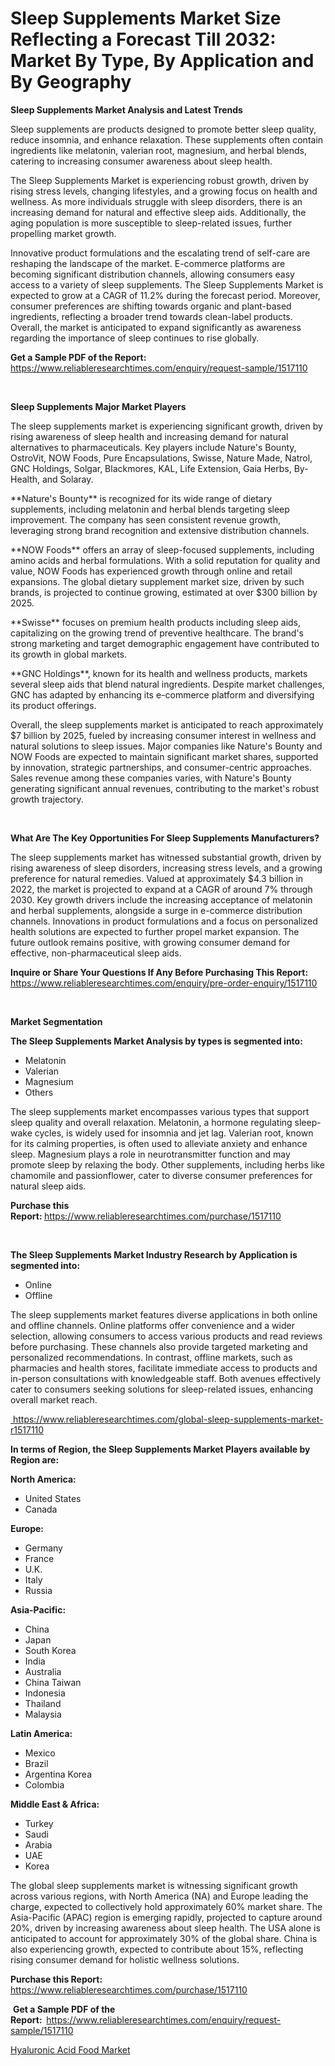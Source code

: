 <p><h1>Sleep Supplements Market Size Reflecting a Forecast Till 2032: Market By Type, By Application and By Geography</h1></p><p><strong>Sleep Supplements Market Analysis and Latest Trends</strong></p>
<p><p>Sleep supplements are products designed to promote better sleep quality, reduce insomnia, and enhance relaxation. These supplements often contain ingredients like melatonin, valerian root, magnesium, and herbal blends, catering to increasing consumer awareness about sleep health.</p><p>The Sleep Supplements Market is experiencing robust growth, driven by rising stress levels, changing lifestyles, and a growing focus on health and wellness. As more individuals struggle with sleep disorders, there is an increasing demand for natural and effective sleep aids. Additionally, the aging population is more susceptible to sleep-related issues, further propelling market growth.</p><p>Innovative product formulations and the escalating trend of self-care are reshaping the landscape of the market. E-commerce platforms are becoming significant distribution channels, allowing consumers easy access to a variety of sleep supplements. The Sleep Supplements Market is expected to grow at a CAGR of 11.2% during the forecast period. Moreover, consumer preferences are shifting towards organic and plant-based ingredients, reflecting a broader trend towards clean-label products. Overall, the market is anticipated to expand significantly as awareness regarding the importance of sleep continues to rise globally.</p></p>
<p><strong>Get a Sample PDF of the Report:&nbsp;</strong> <a href="https://www.reliableresearchtimes.com/enquiry/request-sample/1517110?utm_campaign=3297&utm_medium=2&utm_source=Github&utm_content=ia&utm_term=05042025&utm_id=sleep-supplements">https://www.reliableresearchtimes.com/enquiry/request-sample/1517110</a></p>
<p>&nbsp;</p>
<p><strong>Sleep Supplements Major Market Players</strong></p>
<p><p>The sleep supplements market is experiencing significant growth, driven by rising awareness of sleep health and increasing demand for natural alternatives to pharmaceuticals. Key players include Nature's Bounty, OstroVit, NOW Foods, Pure Encapsulations, Swisse, Nature Made, Natrol, GNC Holdings, Solgar, Blackmores, KAL, Life Extension, Gaia Herbs, By-Health, and Solaray.</p><p>**Nature's Bounty** is recognized for its wide range of dietary supplements, including melatonin and herbal blends targeting sleep improvement. The company has seen consistent revenue growth, leveraging strong brand recognition and extensive distribution channels.</p><p>**NOW Foods** offers an array of sleep-focused supplements, including amino acids and herbal formulations. With a solid reputation for quality and value, NOW Foods has experienced growth through online and retail expansions. The global dietary supplement market size, driven by such brands, is projected to continue growing, estimated at over $300 billion by 2025.</p><p>**Swisse** focuses on premium health products including sleep aids, capitalizing on the growing trend of preventive healthcare. The brand's strong marketing and target demographic engagement have contributed to its growth in global markets.</p><p>**GNC Holdings**, known for its health and wellness products, markets several sleep aids that blend natural ingredients. Despite market challenges, GNC has adapted by enhancing its e-commerce platform and diversifying its product offerings.</p><p>Overall, the sleep supplements market is anticipated to reach approximately $7 billion by 2025, fueled by increasing consumer interest in wellness and natural solutions to sleep issues. Major companies like Nature's Bounty and NOW Foods are expected to maintain significant market shares, supported by innovation, strategic partnerships, and consumer-centric approaches. Sales revenue among these companies varies, with Nature's Bounty generating significant annual revenues, contributing to the market's robust growth trajectory.</p></p>
<p>&nbsp;</p>
<p><strong>What Are The Key Opportunities For Sleep Supplements Manufacturers?</strong></p>
<p><p>The sleep supplements market has witnessed substantial growth, driven by rising awareness of sleep disorders, increasing stress levels, and a growing preference for natural remedies. Valued at approximately $4.3 billion in 2022, the market is projected to expand at a CAGR of around 7% through 2030. Key growth drivers include the increasing acceptance of melatonin and herbal supplements, alongside a surge in e-commerce distribution channels. Innovations in product formulations and a focus on personalized health solutions are expected to further propel market expansion. The future outlook remains positive, with growing consumer demand for effective, non-pharmaceutical sleep aids.</p></p>
<p><strong>Inquire or Share Your Questions If Any Before Purchasing This Report:</strong> <a href="https://www.reliableresearchtimes.com/enquiry/pre-order-enquiry/1517110?utm_campaign=3297&utm_medium=2&utm_source=Github&utm_content=ia&utm_term=05042025&utm_id=sleep-supplements">https://www.reliableresearchtimes.com/enquiry/pre-order-enquiry/1517110</a></p>
<p>&nbsp;</p>
<p><strong>Market Segmentation</strong></p>
<p><strong>The Sleep Supplements Market Analysis by types is segmented into:</strong></p>
<p><ul><li>Melatonin</li><li>Valerian</li><li>Magnesium</li><li>Others</li></ul></p>
<p><p>The sleep supplements market encompasses various types that support sleep quality and overall relaxation. Melatonin, a hormone regulating sleep-wake cycles, is widely used for insomnia and jet lag. Valerian root, known for its calming properties, is often used to alleviate anxiety and enhance sleep. Magnesium plays a role in neurotransmitter function and may promote sleep by relaxing the body. Other supplements, including herbs like chamomile and passionflower, cater to diverse consumer preferences for natural sleep aids.</p></p>
<p><strong>Purchase this Report:&nbsp;</strong><a href="https://www.reliableresearchtimes.com/purchase/1517110?utm_campaign=3297&utm_medium=2&utm_source=Github&utm_content=ia&utm_term=05042025&utm_id=sleep-supplements">https://www.reliableresearchtimes.com/purchase/1517110</a></p>
<p>&nbsp;</p>
<p><strong>The Sleep Supplements Market Industry Research by Application is segmented into:</strong></p>
<p><ul><li>Online</li><li>Offline</li></ul></p>
<p><p>The sleep supplements market features diverse applications in both online and offline channels. Online platforms offer convenience and a wider selection, allowing consumers to access various products and read reviews before purchasing. These channels also provide targeted marketing and personalized recommendations. In contrast, offline markets, such as pharmacies and health stores, facilitate immediate access to products and in-person consultations with knowledgeable staff. Both avenues effectively cater to consumers seeking solutions for sleep-related issues, enhancing overall market reach.</p></p>
<p><a href="https://www.reliableresearchtimes.com/global-sleep-supplements-market-r1517110?utm_campaign=3297&utm_medium=2&utm_source=Github&utm_content=ia&utm_term=05042025&utm_id=sleep-supplements">&nbsp;https://www.reliableresearchtimes.com/global-sleep-supplements-market-r1517110</a></p>
<p><strong>In terms of Region, the Sleep Supplements Market Players available by Region are:</strong></p>
<p>
    <p> <strong> North America: </strong>
        <ul>
            <li>United States</li>
            <li>Canada</li>
        </ul>
        </p> 
    <p> <strong> Europe: </strong>
        <ul>
            <li>Germany</li>
            <li>France</li>
            <li>U.K.</li>
            <li>Italy</li>
            <li>Russia</li>
        </ul>
        </p> 
    <p> <strong> Asia-Pacific: </strong>
        <ul>
            <li>China</li>
            <li>Japan</li>
            <li>South Korea</li>
            <li>India</li>
            <li>Australia</li>
            <li>China Taiwan</li>
            <li>Indonesia</li>
            <li>Thailand</li>
            <li>Malaysia</li>
        </ul>
        </p> 
    <p> <strong> Latin America: </strong>
        <ul>
            <li>Mexico</li>
            <li>Brazil</li>
            <li>Argentina Korea</li>
            <li>Colombia</li>
        </ul>
        </p> 
    <p> <strong> Middle East & Africa: </strong>
        <ul>
            <li>Turkey</li>
            <li>Saudi</li>
            <li>Arabia</li>
            <li>UAE</li>
            <li>Korea</li>
        </ul>
    </p>
    </p>
<p><p>The global sleep supplements market is witnessing significant growth across various regions, with North America (NA) and Europe leading the charge, expected to collectively hold approximately 60% market share. The Asia-Pacific (APAC) region is emerging rapidly, projected to capture around 20%, driven by increasing awareness about sleep health. The USA alone is anticipated to account for approximately 30% of the global share. China is also experiencing growth, expected to contribute about 15%, reflecting rising consumer demand for holistic wellness solutions.</p></p>
<p><strong>Purchase this Report: </strong><a href="https://www.reliableresearchtimes.com/purchase/1517110?utm_campaign=3297&utm_medium=2&utm_source=Github&utm_content=ia&utm_term=05042025&utm_id=sleep-supplements">https://www.reliableresearchtimes.com/purchase/1517110</a></p>
<p>&nbsp;<strong>Get a Sample PDF of the Report:&nbsp;&nbsp;</strong><a href="https://www.reliableresearchtimes.com/enquiry/request-sample/1517110?utm_campaign=3297&utm_medium=2&utm_source=Github&utm_content=ia&utm_term=05042025&utm_id=sleep-supplements">https://www.reliableresearchtimes.com/enquiry/request-sample/1517110</a></p>
<p><strong></strong></p>
<p><p><a href="https://github.com/shrebasokib/Market-Research-Report-List-1/blob/main/hyaluronic-acid-food-market.md?utm_campaign=3297&utm_medium=2&utm_source=Github&utm_content=ia&utm_term=05042025&utm_id=sleep-supplements">Hyaluronic Acid Food Market</a></p></p>